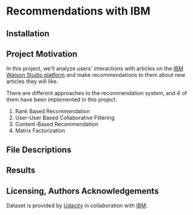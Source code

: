 # Recommendations with IBM
## Installation

## Project Motivation
In this project, we'll analyze users' interactions with articles on the [IBM Watson Studio platform](https://dataplatform.cloud.ibm.com/login) and make recommendations to them about new articles they will like.

There are different approaches to the recommendation system, and 4 of them have been implemented in this project.
1. Rank Based Recommendation
2. User-User Based Collaborative Filtering
3. Content-Based Recommendation
4. Matrix Factorization

## File Descriptions

## Results

## Licensing, Authors Acknowledgements
Dataset is provided by [Udacity](https://www.udacity.com/) in collaboration with [IBM](https://www.ibm.com/).